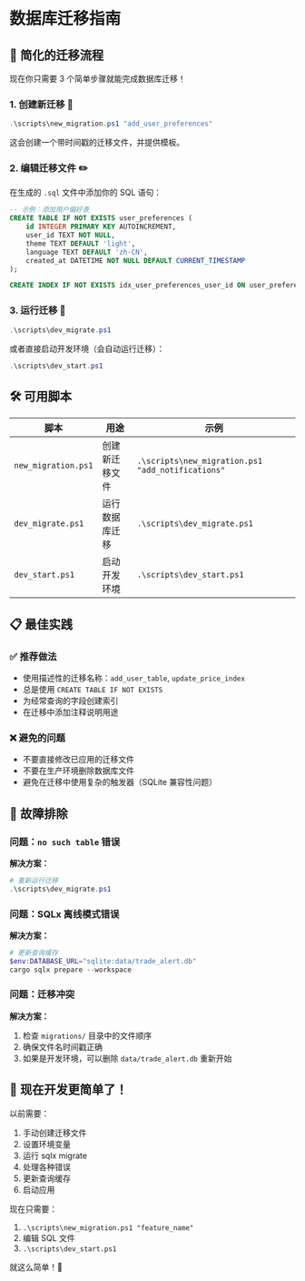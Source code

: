 # 数据库迁移指南

## 🎯 简化的迁移流程

现在你只需要 3 个简单步骤就能完成数据库迁移！

### 1. 创建新迁移 📝
```powershell
.\scripts\new_migration.ps1 "add_user_preferences"
```
这会创建一个带时间戳的迁移文件，并提供模板。

### 2. 编辑迁移文件 ✏️
在生成的 `.sql` 文件中添加你的 SQL 语句：
```sql
-- 示例：添加用户偏好表
CREATE TABLE IF NOT EXISTS user_preferences (
    id INTEGER PRIMARY KEY AUTOINCREMENT,
    user_id TEXT NOT NULL,
    theme TEXT DEFAULT 'light',
    language TEXT DEFAULT 'zh-CN',
    created_at DATETIME NOT NULL DEFAULT CURRENT_TIMESTAMP
);

CREATE INDEX IF NOT EXISTS idx_user_preferences_user_id ON user_preferences(user_id);
```

### 3. 运行迁移 🚀
```powershell
.\scripts\dev_migrate.ps1
```
或者直接启动开发环境（会自动运行迁移）：
```powershell
.\scripts\dev_start.ps1
```

## 🛠️ 可用脚本

| 脚本 | 用途 | 示例 |
|------|------|------|
| `new_migration.ps1` | 创建新迁移文件 | `.\scripts\new_migration.ps1 "add_notifications"` |
| `dev_migrate.ps1` | 运行数据库迁移 | `.\scripts\dev_migrate.ps1` |
| `dev_start.ps1` | 启动开发环境 | `.\scripts\dev_start.ps1` |

## 📋 最佳实践

### ✅ 推荐做法
- 使用描述性的迁移名称：`add_user_table`, `update_price_index`
- 总是使用 `CREATE TABLE IF NOT EXISTS`
- 为经常查询的字段创建索引
- 在迁移中添加注释说明用途

### ❌ 避免的问题
- 不要直接修改已应用的迁移文件
- 不要在生产环境删除数据库文件
- 避免在迁移中使用复杂的触发器（SQLite 兼容性问题）

## 🔧 故障排除

### 问题：`no such table` 错误
**解决方案：**
```powershell
# 重新运行迁移
.\scripts\dev_migrate.ps1
```

### 问题：SQLx 离线模式错误
**解决方案：**
```powershell
# 更新查询缓存
$env:DATABASE_URL="sqlite:data/trade_alert.db"
cargo sqlx prepare --workspace
```

### 问题：迁移冲突
**解决方案：**
1. 检查 `migrations/` 目录中的文件顺序
2. 确保文件名时间戳正确
3. 如果是开发环境，可以删除 `data/trade_alert.db` 重新开始

## 🎉 现在开发更简单了！

以前需要：
1. 手动创建迁移文件
2. 设置环境变量
3. 运行 sqlx migrate
4. 处理各种错误
5. 更新查询缓存
6. 启动应用

现在只需要：
1. `.\scripts\new_migration.ps1 "feature_name"`
2. 编辑 SQL 文件
3. `.\scripts\dev_start.ps1`

就这么简单！🚀 